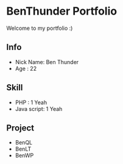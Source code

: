 # BenThunder Portfolio
Welcome to my portfolio :)

## Info
 
 - Nick Name: Ben Thunder
 - Age : 22
 
## Skill
 
 - PHP : 1 Yeah
 - Java script: 1 Yeah

## Project
 - BenQL
 - BenLT
 - BenWP